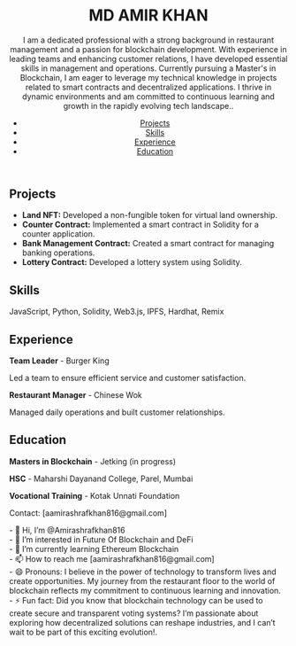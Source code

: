 <!DOCTYPE html>
<html lang="en">
<head>
    <meta charset="UTF-8">
    <meta name="viewport" content="width=device-width, initial-scale=1.0">
   
  
</head>
<body>
    <header>
        <h1> MD AMIR KHAN </h1>
        <p>I am a dedicated professional with a strong background in restaurant management and a passion for blockchain development.
          With experience in leading teams and enhancing customer relations, I have developed essential skills in management and operations. 
          Currently pursuing a Master's in Blockchain, I am eager to leverage my technical knowledge in projects related to smart contracts and decentralized applications. 
          I thrive in dynamic environments and am committed to continuous learning and growth in the rapidly evolving tech landscape..</p>
        <nav>
            <ul>
                <li><a href="#projects">Projects</a></li>
                <li><a href="#skills">Skills</a></li>
                <li><a href="#experience">Experience</a></li>
                <li><a href="#education">Education</a></li>
            </ul>
        </nav>
    </header>
    <section id="projects">
        <h2>Projects</h2>
        <ul>
            <li><strong>Land NFT:</strong> Developed a non-fungible token for virtual land ownership.</li>
            <li><strong>Counter Contract:</strong> Implemented a smart contract in Solidity for a counter application.</li>
            <li><strong>Bank Management Contract:</strong> Created a smart contract for managing banking operations.</li>
            <li><strong>Lottery Contract:</strong> Developed a lottery system using Solidity.</li>
        </ul>
    </section>
    <section id="skills">
        <h2>Skills</h2>
        <p>JavaScript, Python, Solidity, Web3.js, IPFS, Hardhat, Remix</p>
    </section>
    <section id="experience">
        <h2>Experience</h2>
        <p><strong>Team Leader</strong> - Burger King</p>
        <p>Led a team to ensure efficient service and customer satisfaction.</p>
        <p><strong>Restaurant Manager</strong> - Chinese Wok</p>
        <p>Managed daily operations and built customer relationships.</p>
    </section>
    <section id="education">
        <h2>Education</h2>
        <p><strong>Masters in Blockchain</strong> - Jetking (in progress)</p>
        <p><strong>HSC</strong> - Maharshi Dayanand College, Parel, Mumbai</p>
        <p><strong>Vocational Training</strong> - Kotak Unnati Foundation</p>
    </section>
    <footer>
        <p>Contact: [aamirashrafkhan816@gmail.com]</p>
    </footer>
</body>
</html>
- 👋 Hi, I’m @Amirashrafkhan816 </br>
- 👀 I’m interested in Future Of Blockchain and DeFi  </br>
- 🌱 I’m currently learning Ethereum Blockchain  </br>
- 📫 How to reach me [aamirashrafkhan816@gmail.com]  </br>
- 😄 Pronouns: I believe in the power of technology to transform lives and create opportunities. My journey from the restaurant floor to the world of blockchain reflects my commitment to continuous learning and innovation.  </br>
- ⚡ Fun fact: Did you know that blockchain technology can be used to create secure and transparent voting systems? I’m passionate about exploring how decentralized solutions can reshape industries, and I can’t wait to be part of this exciting evolution!.  </br>

<!---
Amirashrafkhan816/Amirashrafkhan816 is a ✨ special ✨ repository because its `README.md` (this file) appears on your GitHub profile.
You can click the Preview link to take a look at your changes.
--->
